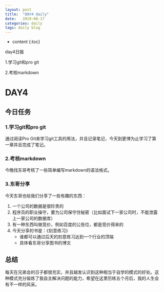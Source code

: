 ```yaml
---
layout: post
title:  "DAY4 daily"
date:   2019-08-17
categories: daily
tags: daily blog
---
```


* content
{:toc}

day4日报

1.学习git和pro git

2.考核markdown








<!-- ![燕十八](http://7q5cdt.com1.z0.glb.clouddn.com/teach-girlfriend-html-18swallows.png) -->
# DAY4

## 今日任务

### 1.学习git和pro git

通过阅读Pro Git来学习git工具的用法，并且记录笔记，今天到更博为止学习了第一章并且完成了笔记。

### 2.考核markdown

今晚找东哥考核了一些简单编写markdown的语法格式。

### 3.东哥分享

今天东哥也给我们分享了一些有趣的东西：
1. 一个公司的数据是很珍贵的
2. 程序员的职业操守，要为公司保守住秘密（比如面试下一家公司时，不能泄露上一家公司的数据库）
3. 有一种东西叫做竞价，例如百度的公告位，都是竞价得来的
4. 今天分享的书是：《刻意练习》
    * 谁都可以通过后天的刻意练习达到一个行业的顶端
    * 具体看东哥分享图书的博文

## 总结
每天在兄弟会的日子都很充实，并且越发认识到这种相当于自学的模式的好处。这种模式充分锻炼了我自主解决问题的能力，希望在这里历练五个月后，我的人生会有不一样的风采。






